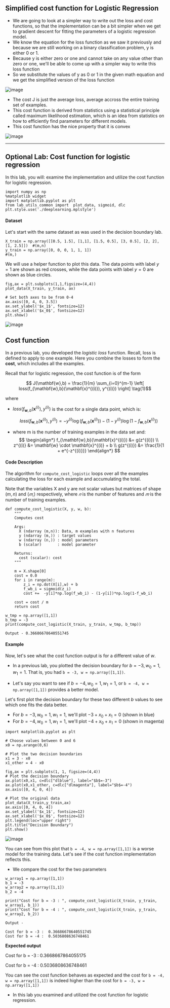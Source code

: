 ## Simplified cost function for Logistic Regression

- We are going to look at a simpler way to write out the loss and cost functions, so that the implementation can be a bit simpler when we get to gradient descent for fitting the parameters of a logistic regression model.
- We know the equation for the loss function as we saw it previously and because we are still working on a binary classification problem, y is either 0 or 1.
- Because y is either zero or one and cannot take on any value other than zero or one, we'll be able to come up with a simpler way to write this loss function
- So we substitute the values of y as 0 or 1 in the given math equation and we get the simplified version of the loss function

![image](https://github.com/user-attachments/assets/2b0542b4-28be-4344-bc72-e3a3f1b81d6a)

- The cost J is just the average loss, average accross the entire training set of examples.
- This cost function is derived from statistics using a statistical principle called maximum likelihood estimation, which is an idea from statistics on how to efficiently find parameters for different models.
- This cost function has the nice property that it is convex

![image](https://github.com/user-attachments/assets/45c5a63f-0e5c-444b-8147-a397f358af90)

---

## Optional Lab: Cost function for logistic regression

In this lab, you will: examine the implementation and utilize the cost function for logistic regression.

```
import numpy as np
%matplotlib widget
import matplotlib.pyplot as plt
from lab_utils_common import  plot_data, sigmoid, dlc
plt.style.use('./deeplearning.mplstyle')
```

#### Dataset 
Let's start with the same dataset as was used in the decision boundary lab.

```
X_train = np.array([[0.5, 1.5], [1,1], [1.5, 0.5], [3, 0.5], [2, 2], [1, 2.5]])  #(m,n)
y_train = np.array([0, 0, 0, 1, 1, 1])                                           #(m,)
```
We will use a helper function to plot this data. The data points with label $y=1$ are shown as red crosses, while the data points with label $y=0$ are shown as blue circles.

```
fig,ax = plt.subplots(1,1,figsize=(4,4))
plot_data(X_train, y_train, ax)

# Set both axes to be from 0-4
ax.axis([0, 4, 0, 3.5])
ax.set_ylabel('$x_1$', fontsize=12)
ax.set_xlabel('$x_0$', fontsize=12)
plt.show()
```

![image](https://github.com/user-attachments/assets/d8ddcc61-396a-45de-95f4-15ec650f5514)

## Cost function

In a previous lab, you developed the *logistic loss* function. Recall, loss is defined to apply to one example. Here you combine the losses to form the **cost**, which includes all the examples.


Recall that for logistic regression, the cost function is of the form 

$$ J(\mathbf{w},b) = \frac{1}{m} \sum_{i=0}^{m-1} \left[ loss(f_{\mathbf{w},b}(\mathbf{x}^{(i)}), y^{(i)}) \right] \tag{1}$$

where
* $loss(f_{\mathbf{w},b}(\mathbf{x}^{(i)}), y^{(i)})$ is the cost for a single data point, which is:

    $$loss(f_{\mathbf{w},b}(\mathbf{x}^{(i)}), y^{(i)}) = -y^{(i)} \log\left(f_{\mathbf{w},b}\left( \mathbf{x}^{(i)} \right) \right) - \left( 1 - y^{(i)}\right) \log \left( 1 - f_{\mathbf{w},b}\left( \mathbf{x}^{(i)} \right) \right) \tag{2}$$
    
*  where m is the number of training examples in the data set and: </br>
$$
\begin{align*}
  f_{\mathbf{w},b}(\mathbf{x}^{(i)}) &= g(z^{(i)}) \\
  z^{(i)} &= \mathbf{w} \cdot \mathbf{x}^{(i)} + b \\
  g(z^{(i)}) &= \frac{1}{1 + e^{-z^{(i)}}}
\end{align*}
$$


 <a name='ex-02'></a> 
#### Code Description

The algorithm for `compute_cost_logistic` loops over all the examples calculating the loss for each example and accumulating the total.

Note that the variables X and y are not scalar values but matrices of shape ($m, n$) and ($𝑚$,) respectively, where  $𝑛$ is the number of features and $𝑚$ is the number of training examples.

```
def compute_cost_logistic(X, y, w, b):
    """
    Computes cost

    Args:
      X (ndarray (m,n)): Data, m examples with n features
      y (ndarray (m,)) : target values
      w (ndarray (n,)) : model parameters  
      b (scalar)       : model parameter
      
    Returns:
      cost (scalar): cost
    """

    m = X.shape[0]
    cost = 0.0
    for i in range(m):
        z_i = np.dot(X[i],w) + b
        f_wb_i = sigmoid(z_i)
        cost +=  -y[i]*np.log(f_wb_i) - (1-y[i])*np.log(1-f_wb_i)
             
    cost = cost / m
    return cost

```

```
w_tmp = np.array([1,1])
b_tmp = -3
print(compute_cost_logistic(X_train, y_train, w_tmp, b_tmp))

Output - 0.36686678640551745
```

#### Example
Now, let's see what the cost function output is for a different value of $w$. 

* In a previous lab, you plotted the decision boundary for  $b = -3, w_0 = 1, w_1 = 1$. That is, you had `b = -3, w = np.array([1,1])`.

* Let's say you want to see if $b = -4, w_0 = 1, w_1 = 1$, or `b = -4, w = np.array([1,1])` provides a better model.

Let's first plot the decision boundary for these two different $b$ values to see which one fits the data better.

* For $b = -3, w_0 = 1, w_1 = 1$, we'll plot $-3 + x_0+x_1 = 0$ (shown in blue)
* For $b = -4, w_0 = 1, w_1 = 1$, we'll plot $-4 + x_0+x_1 = 0$ (shown in magenta)

```
import matplotlib.pyplot as plt

# Choose values between 0 and 6
x0 = np.arange(0,6)

# Plot the two decision boundaries
x1 = 3 - x0
x1_other = 4 - x0

fig,ax = plt.subplots(1, 1, figsize=(4,4))
# Plot the decision boundary
ax.plot(x0,x1, c=dlc["dlblue"], label="$b$=-3")
ax.plot(x0,x1_other, c=dlc["dlmagenta"], label="$b$=-4")
ax.axis([0, 4, 0, 4])

# Plot the original data
plot_data(X_train,y_train,ax)
ax.axis([0, 4, 0, 4])
ax.set_ylabel('$x_1$', fontsize=12)
ax.set_xlabel('$x_0$', fontsize=12)
plt.legend(loc="upper right")
plt.title("Decision Boundary")
plt.show()
```
![image](https://github.com/user-attachments/assets/88fafcc5-dc80-4f3e-87d4-16b793a64e4f)

You can see from this plot that `b = -4, w = np.array([1,1])` is a worse model for the training data. Let's see if the cost function implementation reflects this.

- We compare the cost for the two parameters

```
w_array1 = np.array([1,1])
b_1 = -3
w_array2 = np.array([1,1])
b_2 = -4

print("Cost for b = -3 : ", compute_cost_logistic(X_train, y_train, w_array1, b_1))
print("Cost for b = -4 : ", compute_cost_logistic(X_train, y_train, w_array2, b_2))

Output -

Cost for b = -3 :  0.36686678640551745
Cost for b = -4 :  0.5036808636748461
```

**Expected output**

Cost for b = -3 :  0.3668667864055175

Cost for b = -4 :  0.5036808636748461


You can see the cost function behaves as expected and the cost for `b = -4, w = np.array([1,1])` is indeed higher than the cost for `b = -3, w = np.array([1,1])`

- In this lab you examined and utilized the cost function for logistic regression.
